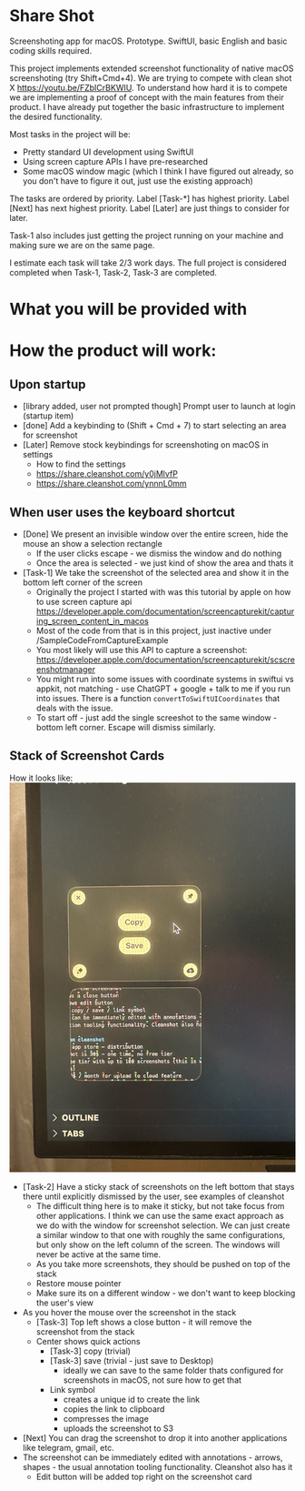 # Share Shot

Screenshoting app for macOS. Prototype. 
SwiftUI, basic English and basic coding skills required.

This project implements extended screenshot functionality of native macOS screenshoting (try Shift+Cmd+4). We are trying to compete with clean shot X https://youtu.be/FZbICrBKWIU. To understand how hard it is to compete we are implementing a proof of concept with the main features from their product. I have already put together the basic infrastructure to implement the desired functionality.

Most tasks in the project will be:
- Pretty standard UI development using SwiftUI
- Using screen capture APIs I have pre-researched
- Some macOS window magic (which I think I have figured out already, so you don't have to figure it out, just use the existing approach)

The tasks are ordered by priority. Label [Task-*] has highest priority. Label [Next] has next highest priority. Label [Later] are just things to consider for later.

Task-1 also includes just getting the project running on your machine and making sure we are on the same page.

I estimate each task will take 2/3 work days. The full project is considered completed when Task-1, Task-2, Task-3 are completed.

# What you will be provided with 

# How the product will work:

## Upon startup
- [library added, user not prompted though] Prompt user to launch at login (startup item)
- [done] Add a keybinding to (Shift + Cmd + 7) to start selecting an area for screenshot
- [Later] Remove stock keybindings for screenshoting on macOS in settings
  - How to find the settings
  - https://share.cleanshot.com/y0jMlvfP
  - https://share.cleanshot.com/ynnnL0mm

## When user uses the keyboard shortcut
- [Done] We present an invisible window over the entire screen, hide the mouse an show a selection rectangle
  - If the user clicks escape - we dismiss the window and do nothing
  - Once the area is selected - we just kind of show the area and thats it
- [Task-1] We take the screenshot of the selected area and show it in the bottom left corner of the screen
  - Originally the project I started with was this tutorial by apple on how to use screen capture api https://developer.apple.com/documentation/screencapturekit/capturing_screen_content_in_macos
  - Most of the code from that is in this project, just inactive under /SampleCodeFromCaptureExample
  - You most likely will use this API to capture a screenshot: https://developer.apple.com/documentation/screencapturekit/scscreenshotmanager
  - You might run into some issues with coordinate systems in swiftui vs appkit, not matching - use ChatGPT + google + talk to me if you run into issues. There is a function `convertToSwiftUICoordinates` that deals with the issue.
  - To start off - just add the single screeshot to the same window - bottom left corner. Escape will dismiss similarly.

## Stack of Screenshot Cards
How it looks like: ![Alt text](assets/cleanshot-screenshot-examples.png)

- [Task-2] Have a sticky stack of screenshots on the left bottom that stays there until explicitly dismissed by the user, see examples of cleanshot
  - The difficult thing here is to make it sticky, but not take focus from other applications. I think we can use the same exact approach as we do with the window for screenshot selection. We can just create a similar window to that one with roughly the same configurations, but only show on the left column of the screen. The windows will never be active at the same time.
  - As you take more screenshots, they should be pushed on top of the stack
  - Restore mouse pointer
  - Make sure its on a different window - we don't want to keep blocking the user's view
- As you hover the mouse over the screenshot in the stack
  - [Task-3] Top left shows a close button - it will remove the screenshot from the stack
  - Center shows quick actions
    - [Task-3] copy (trivial)
    - [Task-3] save (trivial - just save to Desktop)
      - ideally we can save to the same folder thats configured for screenshots in macOS, not sure how to get that
    - Link symbol
      - creates a unique id to create the link
      - copies the link to clipboard
      - compresses the image
      - uploads the screenshot to S3
- [Next] You can drag the screenshot to drop it into another applications like telegram, gmail, etc.
- The screenshot can be immediately edited with annotations - arrows, shapes - the usual annotation tooling functionality. Cleanshot also has it
  - Edit button will be added top right on the screenshot card
